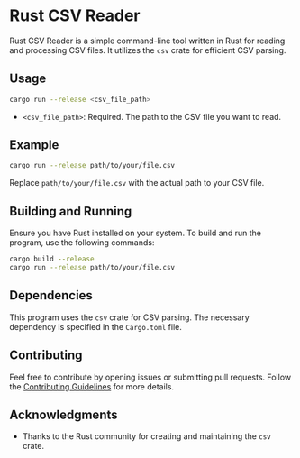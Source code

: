 
# Rust CSV Reader

Rust CSV Reader is a simple command-line tool written in Rust for reading and processing CSV files. It utilizes the `csv` crate for efficient CSV parsing.

## Usage

```sh
cargo run --release <csv_file_path>
```

- `<csv_file_path>`: Required. The path to the CSV file you want to read.

## Example

```sh
cargo run --release path/to/your/file.csv
```

Replace `path/to/your/file.csv` with the actual path to your CSV file.

## Building and Running

Ensure you have Rust installed on your system. To build and run the program, use the following commands:

```sh
cargo build --release
cargo run --release path/to/your/file.csv
```

## Dependencies

This program uses the `csv` crate for CSV parsing. The necessary dependency is specified in the `Cargo.toml` file.

## Contributing

Feel free to contribute by opening issues or submitting pull requests. Follow the [Contributing Guidelines](CONTRIBUTING.md) for more details.

## Acknowledgments

- Thanks to the Rust community for creating and maintaining the `csv` crate.

